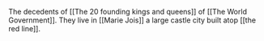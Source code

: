 The decedents of [[The 20 founding kings and queens]] of [[The World Government]]. They live in [[Marie Jois]] a large castle city built atop [[the red line]].
